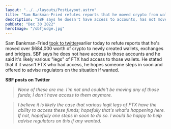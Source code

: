 ```yaml
---
layout: "../../layouts/PostLayout.astro"
title: "Sam Bankman-Fried refutes reports that he moved crypto from wallets"
description: "SBF says he doesn't have access to accounts, has not moved funds"
pubDate: "Dec 30 2022"
heroImage: "/sbfjudge.jpg"
---
```


Sam Bankman-Fried [took to twitter](https://twitter.com/SBF_FTX/status/1608908562851598336)earlier today to refute reports that he's moved over $684,000 worth of crypto to newly created wallets, exchanges and bridges. SBF says he does not have access to those accounts and he said it's likely various "legs" of FTX had access to those wallets. 
He stated that if it wasn't FTX who had access, he hopes someone steps in soon and offered to advise regulators on the situation if wanted. 

**SBF posts on Twitter**
> *None of these are me.  I'm not and couldn't be moving any of those funds; I don't have access to them anymore.*

> *I believe it is likely the case that various legit legs of FTX have the ability to access these funds; hopefully that's what's happening here.  If not, hopefully one steps in soon to do so.  I would be happy to help advise regulators on this if any wanted.*

